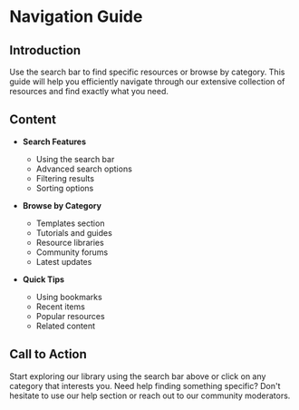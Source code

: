 # Navigation Guide

## Introduction
Use the search bar to find specific resources or browse by category. This guide will help you efficiently navigate through our extensive collection of resources and find exactly what you need.

## Content
- **Search Features**
  - Using the search bar
  - Advanced search options
  - Filtering results
  - Sorting options

- **Browse by Category**
  - Templates section
  - Tutorials and guides
  - Resource libraries
  - Community forums
  - Latest updates

- **Quick Tips**
  - Using bookmarks
  - Recent items
  - Popular resources
  - Related content

## Call to Action
Start exploring our library using the search bar above or click on any category that interests you. Need help finding something specific? Don't hesitate to use our help section or reach out to our community moderators.
